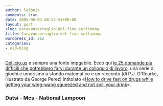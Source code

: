 ```yaml
---
author: leibniz
comments: true
date: 2005-06-04 08:53:51+00:00
layout: post
slug: caravanserraglio-del-fine-settimana
title: Caravanserraglio del fine settimana
wordpress_id: 262
categories:
- old-blog
---
```


[Del.icio.us](http://del.icio.us/) e sempre una fonte impgabile. Ecco qui [le 25 domande piu difficili che potrebbero farvi durante un colloquio di lavoro](http://www.datsi.fi.upm.es/%7Efrosal/docs/25mdq.html), una serie di giochi e umorismo a sfondo matematico e un racconto (di P.J. O'Rourke, illustrato da George Perez) intitolato «[How to drive fast on drugs
while getting your wing-wang squeezed and not spill your drink](http://www.nationallampoon.com/flashbacks/how2/how2.html)».  



### Datsi - Mcs - National Lampoon  

 
